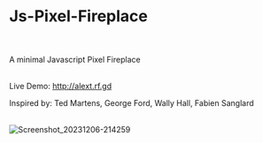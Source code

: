 # Js-Pixel-Fireplace<br><br>
A minimal Javascript Pixel Fireplace<br><br>

Live Demo: http://alext.rf.gd

Inspired by: Ted Martens, George Ford, Wally Hall, Fabien Sanglard<br><br>

![Screenshot_20231206-214259](https://github.com/lexterror/Js-Pixel-Fireplace/assets/16135535/36862a19-0c70-42ca-9352-e4e87ac5faf4)


